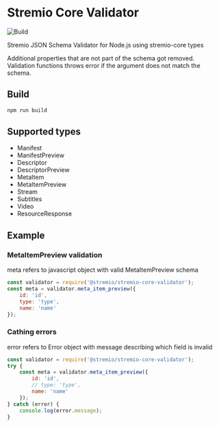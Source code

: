 # Stremio Core Validator

![Build](https://github.com/stremio/stremio-core-validator/workflows/Build/badge.svg)

Stremio JSON Schema Validator for Node.js using stremio-core types

Additional properties that are not part of the schema got removed. Validation functions throws error if the argument does not match the schema.

## Build

```bash
npm run build
```

## Supported types

- Manifest
- ManifestPreview
- Descriptor
- DescriptorPreview
- MetaItem
- MetaItemPreview
- Stream
- Subtitles
- Video
- ResourceResponse

## Example

### MetaItemPreview validation

meta refers to javascript object with valid MetaItemPreview schema

```javascript
const validator = require('@stremio/stremio-core-validator');
const meta = validator.meta_item_preview({
    id: 'id',
    type: 'type',
    name: 'name'
});
```

### Cathing errors

error refers to Error object with message describing which field is invalid

```javascript
const validator = require('@stremio/stremio-core-validator');
try {
    const meta = validator.meta_item_preview({
        id: 'id',
        // type: 'type',
        name: 'name'
    });
} catch (error) {
    console.log(error.message);
}
```
